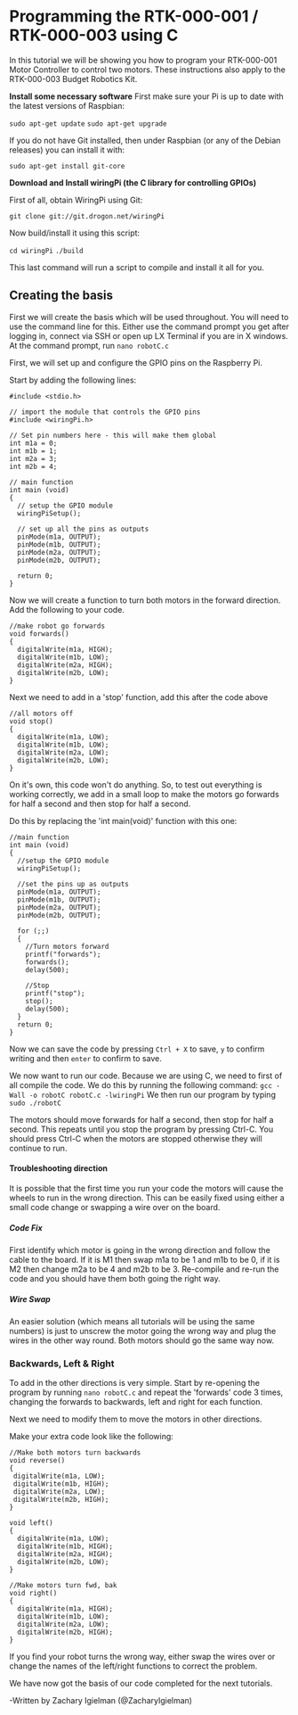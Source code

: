 # Programming the RTK-000-001 / RTK-000-003 using C

In this tutorial we will be showing you how to program your RTK-000-001 Motor Controller to control two motors.
These instructions also apply to the RTK-000-003 Budget Robotics Kit.

**Install some necessary software**
First make sure your Pi is up to date with the latest versions of Raspbian:

```sudo apt-get update```
```sudo apt-get upgrade```

If you do not have Git installed, then under Raspbian (or any of the Debian releases) you can install it with:

```sudo apt-get install git-core```

**Download and Install wiringPi (the C library for controlling GPIOs)**

First of all, obtain WiringPi using Git:

```git clone git://git.drogon.net/wiringPi```

Now build/install it using this script:

```cd wiringPi```
``` ./build ```

This last command will run a script to compile and install it all for you.

## Creating the basis
First we will create the basis which will be used throughout. You will need to use the command line for this. Either use the command prompt you get after logging in, connect via SSH or open up LX Terminal if you are in X windows. At the command prompt, run ```nano robotC.c```

First, we will set up and configure the GPIO pins on the Raspberry Pi.

Start by adding the following lines:

```
#include <stdio.h>

// import the module that controls the GPIO pins
#include <wiringPi.h>

// Set pin numbers here - this will make them global
int m1a = 0;
int m1b = 1;
int m2a = 3;
int m2b = 4;

// main function
int main (void)
{
  // setup the GPIO module
  wiringPiSetup();

  // set up all the pins as outputs
  pinMode(m1a, OUTPUT);
  pinMode(m1b, OUTPUT);
  pinMode(m2a, OUTPUT);
  pinMode(m2b, OUTPUT);

  return 0;
}
```

Now we will create a function to turn both motors in the forward direction. Add the following to your code.

```
//make robot go forwards
void forwards()
{
  digitalWrite(m1a, HIGH);
  digitalWrite(m1b, LOW);
  digitalWrite(m2a, HIGH);
  digitalWrite(m2b, LOW);
}
```

Next we need to add in a 'stop' function, add this after the code above
```
//all motors off
void stop()
{
  digitalWrite(m1a, LOW);
  digitalWrite(m1b, LOW);
  digitalWrite(m2a, LOW);
  digitalWrite(m2b, LOW);
}
```

On it's own, this code won't do anything. So, to test out everything is working correctly, we add in a small loop to make the motors go forwards for half a second and then stop for half a second.

Do this by replacing the 'int main(void)' function with this one:

```
//main function
int main (void)
{
  //setup the GPIO module
  wiringPiSetup();

  //set the pins up as outputs
  pinMode(m1a, OUTPUT);
  pinMode(m1b, OUTPUT);
  pinMode(m2a, OUTPUT);
  pinMode(m2b, OUTPUT);

  for (;;)
  {
    //Turn motors forward
    printf("forwards");
    forwards();
    delay(500);

    //Stop
    printf("stop");
    stop();
    delay(500);
  }
  return 0;
}
```

Now we can save the code by pressing ```Ctrl + X``` to save, ```y``` to confirm writing and then ```enter``` to confirm to save.

We now want to run our code. Because we are using C, we need to first of all compile the code. We do this by running the following command:
```gcc -Wall -o robotC robotC.c -lwiringPi```
We then run our program by typing
```sudo ./robotC```

The motors should move forwards for half a second, then stop for half a second. This repeats until you stop the program by pressing Ctrl-C. You should press Ctrl-C when the motors are stopped otherwise they will continue to run.

#### Troubleshooting direction
It is possible that the first time you run your code the motors will cause the wheels to run in the wrong direction. This can be easily fixed using either a small code change or swapping a wire over on the board.

##### Code Fix
First identify which motor is going in the wrong direction and follow the cable to the board. If it is M1 then swap m1a to be 1 and m1b to be 0, if it is M2 then change m2a to be 4 and m2b to be 3. Re-compile and re-run the code and you should have them both going the right way.

##### Wire Swap
An easier solution (which means all tutorials will be using the same numbers) is just to unscrew the motor going the wrong way and plug the wires in the other way round. Both motors should go the same way now.

### Backwards, Left & Right
To add in the other directions is very simple. Start by re-opening the program by running ```nano robotC.c``` and repeat the 'forwards' code 3 times, changing the forwards to backwards, left and right for each function.

Next we need to modify them to move the motors in other directions.

Make your extra code look like the following:
```
//Make both motors turn backwards
void reverse()
{
 digitalWrite(m1a, LOW);
 digitalWrite(m1b, HIGH);
 digitalWrite(m2a, LOW);
 digitalWrite(m2b, HIGH);
}

void left()
{
  digitalWrite(m1a, LOW);
  digitalWrite(m1b, HIGH);
  digitalWrite(m2a, HIGH);
  digitalWrite(m2b, LOW);
}

//Make motors turn fwd, bak
void right()
{
  digitalWrite(m1a, HIGH);
  digitalWrite(m1b, LOW);
  digitalWrite(m2a, LOW);
  digitalWrite(m2b, HIGH);
}
```

If you find your robot turns the wrong way, either swap the wires over or change the names of the left/right functions to correct the problem.

We have now got the basis of our code completed for the next tutorials.

-Written by Zachary Igielman (@ZacharyIgielman)
